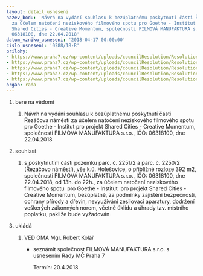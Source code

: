 ```yaml
---
layout: detail_usneseni
nazev_bodu: 'Návrh na vydání souhlasu k bezúplatnému poskytnutí části Řezáčova náměstí
  za účelem natočení neziskového filmového spotu pro Goethe - Institut pro projekt
  Shared Cities - Creative Momentum, společnosti FILMOVÁ MANUFAKTURA s.r.o., IČO:
  06318100, dne 22.04.2018'
datum_vzniku_usneseni: '2018-04-17 00:00:00'
cislo_usneseni: '0288/18-R'
prilohy:
- https://www.praha7.cz/wp-content/uploads/councilResolution/Resolutions/29809/export/01_SharedCitiesRezacovo_20183zverejnit~345957.docx
- https://www.praha7.cz/wp-content/uploads/councilResolution/Resolutions/29809/export/02_SharedCitiesRezacovo_2018~345956.PDF
- https://www.praha7.cz/wp-content/uploads/councilResolution/Resolutions/29809/export/03_SharedCitiesRezacovo_2018~345955.png
- https://www.praha7.cz/wp-content/uploads/councilResolution/Resolutions/29809/export/04_SharedCitiesRezacovo_2018~345954.pdf
- https://www.praha7.cz/wp-content/uploads/councilResolution/Resolutions/29809/export/export~346859.pdf
organ: rada
---
```

<ol id="urzList" class="urzList_view"><li class="urzClass1" id=""><span name="1">bere na vědomí</span><ol class="urzOlClass decimal "><li class="urzClass2" id="" style="text-align: left;"><span><p>Návrh na vydání souhlasu k bezúplatnému poskytnutí části Řezáčova náměstí za účelem natočení&nbsp;neziskového filmového spotu pro Goethe - Institut pro projekt Shared Cities - Creative Momentum, společnosti FILMOVÁ MANUFAKTURA s.r.o., IČO: 06318100, dne 22.04.2018</p></span></li></ol></li><li class="urzClass1" id=""><span name="26">souhlasí</span><ol class="urzOlClass decimal "><li class="urzClass2" id="" style="text-align: left;"><span><p>s poskytnutím části pozemku parc. č. 2251/2 a parc. č. 2250/2 (Řezáčovo náměstí), vše k.ú. Holešovice, o přibližné rozloze 392 m2, společnosti FILMOVÁ MANUFAKTURA s.r.o., IČO: 06318100, dne 22.04.2018, od 13h. do 22h., za účelem natočení neziskového filmového spotu&nbsp; pro Goethe - Institut&nbsp; pro projekt Shared Cities - Creative Momentum, bezúplatně, za podmínky zajištění bezpečnosti, ochrany přírody a dřevin, nevyužívání zesilovací aparatury, dodržení veškerých zákonných norem, včetně úklidu a úhrady tzv. místního poplatku, pakliže bude vyžadován</p></span></li></ol></li><li class="urzClass1" id="urzUkoly"><span name="1">ukládá</span><ol class="urzOlClass"><li class="urzClass2"><span><p>VED OMA Mgr. Robert Kolář</p></span><ul class="urzUlClass"><li class="urzClass3"><span><p>seznámit společnost FILMOVÁ MANUFAKTURA s.r.o. s usnesením Rady MČ Praha 7</p></span><span class="urzUkolTermin">  Termín:&nbsp;20.4.2018</span></li></ul></li></ol></li></ol>